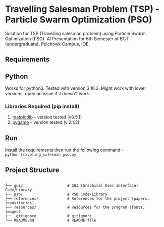 # Travelling Salesman Problem (TSP) - Particle Swarm Optimization (PSO)
Solution for TSP (Travelling salesman problem) using Particle Swarm Optimization (PSO). AI Presentation for 6th Semester of BCT (undergraduate), Pulchowk Campus, IOE.

## Requirements

## Python

Works for python3. Tested with version 3.10.2. Might work with lower versions, open an issue if it doesn't work.

### Libraries Required (pip install)

1. [matplotlib](https://matplotlib.org/stable/users/installing/index.html) - version tested (v3.5.1) 
2. [pygame](https://www.pygame.org/wiki/GettingStarted) - version tested (v.2.1.2)

## Run

Install the requirements then run the following command -\
`python traveling_salesman_pso.py`

## Project Structure

```
.
├── gui/                    # GUI (Graphical User Interface) Code/Library
├── pso/                    # PSO Code/Library
├── references/             # References for the project (papers, repositories)
├── resources/              # Resources for the program (fonts, images)
├── .gitignore              # gitignore
└── README.md               # README file
```
 